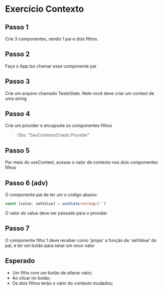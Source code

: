 # Exercício Contexto

## Passo 1

Crie 3 componentes, sendo 1 pai e dois filhos.

## Passo 2

Faça o App.tsx chamar esse componente pai

## Passo 3

Crie um arquivo chamado TesteState.
Nele você deve criar um context de uma string

## Passo 4

Crie um provider e encapsule os componentes filhos

> Obs: "SeuContextoCriado.Provider"

## Passo 5

Por meio do useContext, acesse o valor de contexto nos dois componentes filhos

## Passo 6 (adv)

O componente pai de ter um o código abaixo:

```ts
const [value, setValue] = useState<string>('')
```

O valor do value deve ser passado para o provider

## Passo 7

O componente filho 1 deve receber como 'props' a função de 'setValue' do pai, e ter um botão para setar um novo valor

## Esperado

- Um filho com um botão de alterar valor;
- Ao clicar no botão;
- Os dois filhos terão o valor do contexto mudados;
